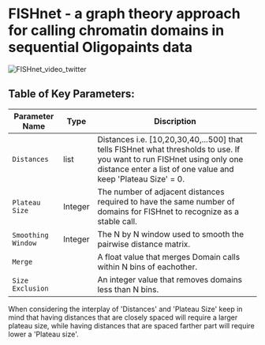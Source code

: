 # FISHnet - a graph theory approach for calling chromatin domains in sequential Oligopaints data

![FISHnet_video_twitter](https://github.com/user-attachments/assets/e5f2aff0-ad25-4568-83d6-3082c8dc7f60)


## Table of Key Parameters:

| Parameter Name  | Type | Discription |
| ------------- | ------------- |  ------------- |
| `Distances`  |  list | Distances i.e. [10,20,30,40,...500] that tells FISHnet what thresholds to use. If you want to run FISHnet using only one distance enter a list of one value and keep 'Plateau Size' = 0.|
| `Plateau Size` | Integer  | The number of adjacent distances required to have the same number of domains for FISHnet to recognize as a stable call. |
| `Smoothing Window`  | Integer  |  The N by N window used to smooth the pairwise distance matrix.  |
| `Merge`  |   | A float value that merges Domain calls within N bins of eachother.   |
| `Size Exclusion`  |  | An integer value that removes domains less than N bins. |

When considering the interplay of 'Distances' and 'Plateau Size' keep in mind that having distances that are closely spaced will require a larger plateau size, while having distances that are spaced farther part will require lower a 'Plateau size'.
